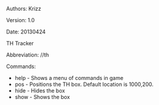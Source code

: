 Authors: Krizz

Version: 1.0

Date: 20130424

TH Tracker

Abbreviation: //th

Commands:
* help - Shows a menu of commands in game
* pos <x> <y> - Positions the TH box. Default location is 1000,200.
* hide - Hides the box
* show - Shows the box





